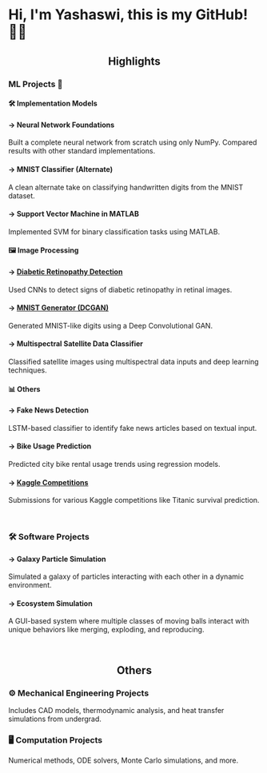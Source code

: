 <h1> Hi, I'm Yashaswi, this is my GitHub! 👨‍💻 </h1>

<h2><p align="center"><strong>Highlights</strong></p></h2>

<h3> ML Projects 🤖 </h3>

<h4>🛠️ Implementation Models</h4>

<h4>-> Neural Network Foundations</h4>
<p>Built a complete neural network from scratch using only NumPy. Compared results with other standard implementations.</p> 

<h4>-> MNIST Classifier (Alternate)</h4>
<p>A clean alternate take on classifying handwritten digits from the MNIST dataset.</p>

<h4>-> Support Vector Machine in MATLAB</h4>
<p>Implemented SVM for binary classification tasks using MATLAB.</p>

<h4>🖼️ Image Processing</h4>

<h4>-> <a href="https://github.com/y-sood/imageprocessing/tree/main/diabeticretnopathy">Diabetic Retinopathy Detection</a></h4>
<p>Used CNNs to detect signs of diabetic retinopathy in retinal images.</p>

<h4>-> <a href="https://github.com/y-sood/generative/tree/main/mnistgen">MNIST Generator (DCGAN)</a></h4>
<p>Generated MNIST-like digits using a Deep Convolutional GAN.</p>

<h4>-> Multispectral Satellite Data Classifier</h4>
<p>Classified satellite images using multispectral data inputs and deep learning techniques.</p>

<h4>📊 Others</h4>

<h4>-> Fake News Detection</h4>
<p>LSTM-based classifier to identify fake news articles based on textual input.</p>

<h4>-> Bike Usage Prediction</h4>
<p>Predicted city bike rental usage trends using regression models.</p>

<h4>-> <a href="https://github.com/y-sood/kaggle/tree/main/titanic">Kaggle Competitions</a></h4>
<p>Submissions for various Kaggle competitions like Titanic survival prediction.</p>

<br>

<h3> 🛠️ Software Projects </h3>

<h4>-> Galaxy Particle Simulation</h4>
<p>Simulated a galaxy of particles interacting with each other in a dynamic environment.</p>

<h4>-> Ecosystem Simulation</h4>
<p>A GUI-based system where multiple classes of moving balls interact with unique behaviors like merging, exploding, and reproducing.</p>

<br>

<h2><p align="center"><strong>Others</strong></p></h2>

<h3>⚙️ Mechanical Engineering Projects</h3>
<p>Includes CAD models, thermodynamic analysis, and heat transfer simulations from undergrad.</p>

<h3>🖥️ Computation Projects</h3>
<p>Numerical methods, ODE solvers, Monte Carlo simulations, and more.</p>
